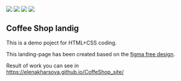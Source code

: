 <img src="https://img.shields.io/badge/HTML-blue"> <img src="https://img.shields.io/badge/CSS-blue"> 
<img src="https://img.shields.io/badge/figma-green"> <img src="https://img.shields.io/badge/design-green">

## Coffee Shop landig

This is a demo poject for HTML+CSS coding. 

This landing-page has been created based on the [figma free design](https://www.figma.com/file/Tu7fReRjjpaBezcc5EXQJl/%D0%BA%D0%BE%D1%84%D0%B5?node-id=0-1&t=NNMJF8ziCqFTuYb0-0).

Result of work you can see in https://elenakharsova.github.io/CoffeShop_site/
